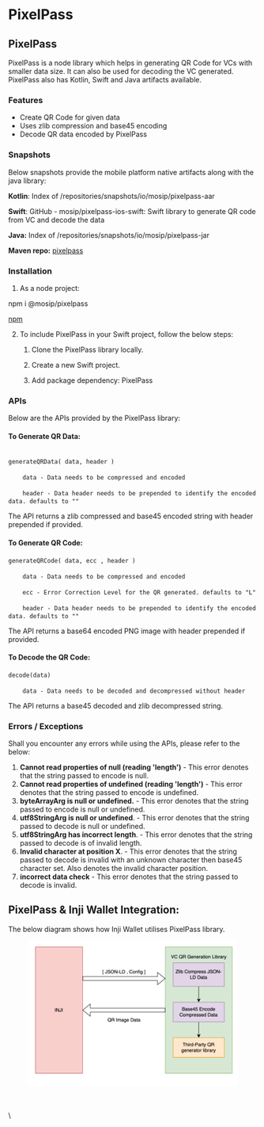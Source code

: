 # PixelPass

## PixelPass

PixelPass is a node library which helps in generating QR Code for VCs with smaller data size. It can also be used for decoding the VC generated. PixelPass also has Kotlin, Swift and Java artifacts available.

### Features

* Create QR Code for given data
* Uses zlib compression and base45 encoding
* Decode QR data encoded by PixelPass

### Snapshots

Below snapshots provide the mobile platform native artifacts along with the java library:

**Kotlin**: Index of /repositories/snapshots/io/mosip/pixelpass-aar 

**Swift**: GitHub - mosip/pixelpass-ios-swift: Swift library to generate QR code from VC and decode the data 

**Java:** Index of /repositories/snapshots/io/mosip/pixelpass-jar 

**Maven repo:** [pixelpass](https://repo1.maven.org/maven2/io/mosip/pixelpass/)


### Installation

1. As a node project:
   
npm i @mosip/pixelpass

[npm](https://www.npmjs.com/package/@mosip/pixelpass)

2. To include PixelPass in your Swift project, follow the below steps:

    1.    Clone the PixelPass library locally.

    2.    Create a new Swift project.

    3.    Add package dependency: PixelPass


### APIs

Below are the APIs provided by the PixelPass library:

#### To Generate QR Data:

```

generateQRData( data, header )

    data - Data needs to be compressed and encoded

    header - Data header needs to be prepended to identify the encoded data. defaults to ""
```

The API returns a zlib compressed and base45 encoded string with header prepended if provided.

#### To Generate QR Code:



```
generateQRCode( data, ecc , header )

    data - Data needs to be compressed and encoded

    ecc - Error Correction Level for the QR generated. defaults to "L"

    header - Data header needs to be prepended to identify the encoded data. defaults to ""
```

The API returns a base64 encoded PNG image with header prepended if provided.

#### To Decode the QR Code:

```
decode(data)

    data - Data needs to be decoded and decompressed without header
```

The API returns a base45 decoded and zlib decompressed string.

### Errors / Exceptions

Shall you encounter any errors while using the APIs, please refer to the below:

1. **Cannot read properties of null (reading 'length')** - This error denotes that the string passed to encode is null.&#x20;
2. **Cannot read properties of undefined (reading 'length')** - This error denotes that the string passed to encode is undefined.&#x20;
3. **byteArrayArg is null or undefined.** - This error denotes that the string passed to encode is null or undefined.&#x20;
4. **utf8StringArg is null or undefined**. - This error denotes that the string passed to decode is null or undefined.&#x20;
5. **utf8StringArg has incorrect length**. - This error denotes that the string passed to decode is of invalid length.&#x20;
6. **Invalid character at position X**. - This error denotes that the string passed to decode is invalid with an unknown character then base45 character set. Also denotes the invalid character position.&#x20;
7. **incorrect data check** - This error denotes that the string passed to decode is invalid.

## PixelPass & Inji Wallet Integration:

The below diagram shows how Inji Wallet utilises PixelPass library.

<figure><img src="../../.gitbook/assets/inji_mobile_wallet_integration_guides_pixel_pass_1.png" alt=""><figcaption></figcaption></figure>



\
\
\


